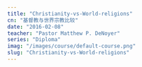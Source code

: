 ```yaml
---
title: "Christianity-vs-World-religions"
cn: "基督教与世界宗教比较"
date: "2016-02-08"
teacher: "Pastor Matthew P. DeNoyer"
series: "Diploma"
imag: "/images/course/default-course.png"
slug: "Christianity-vs-World-religions"
---
```

